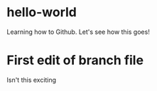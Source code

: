 # hello-world
Learning how to Github. Let's see how this goes!

# First edit of branch file
Isn't this exciting
